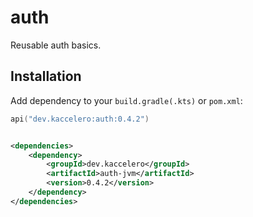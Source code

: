 # auth

Reusable auth basics.

## Installation

Add dependency to your `build.gradle(.kts)` or `pom.xml`:

```kotlin
api("dev.kaccelero:auth:0.4.2")
```

```xml

<dependencies>
    <dependency>
        <groupId>dev.kaccelero</groupId>
        <artifactId>auth-jvm</artifactId>
        <version>0.4.2</version>
    </dependency>
</dependencies>
```
